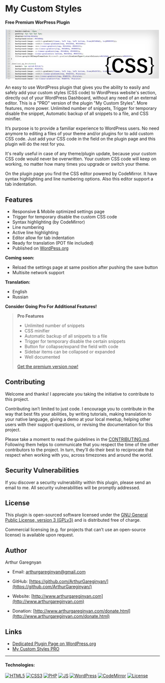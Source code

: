 # My Custom Styles

**Free Premium WorPress Plugin**

![screenshot](https://github.com/ArthurGareginyan/my-custom-styles/blob/master/assets/banner-772x250.png)

An easy to use WordPress plugin that gives you the ability to easily and safely add your custom styles (CSS code) to WordPress website's <head> section, directly out of your WordPress Dashboard, without any need of an external editor. This is a "PRO" version of the plugin "My Custom Styles". More features, more power. Unlimited number of snippets, Trigger for temporary disable the snippet, Automatic backup of all snippets to a file, and CSS minifier.

It’s purpose is to provide a familiar experience to WordPress users. No need anymore to editing a files of your theme and/or plugins for to add custom CSS code. Just add your CSS code in the field on the plugin page and this plugin will do the rest for you.

It's really useful in case of any theme/plugin update, because your custom CSS code would never be overwritten. Your custom CSS code will keep on working, no matter how many times you upgrade or switch your theme.

On the plugin page you find the CSS editor powered by CodeMirror. It have syntax highlighting and line numbering options. Also this editor support a tab indentation.


## Features

* Responsive & Mobile optimized settings page
* Trigger for temporary disable the custom CSS code
* Syntax highlighting (by CodeMirror)
* Line numbering
* Active line highlighting
* Editor allow for tab indentation
* Ready for translation (POT file included)
* Published on [WordPess.org](http://wordpess.org/)

**Coming soon:**

* Reload the settings page at same position after pushing the save button
* Multisite network support

**Translation:**

* English
* Russian

**Consider Going Pro For Additional Features!**

>**Pro Features**
>
>* Unlimited number of snippets
>* CSS minifier
>* Automatic backup of all snippets to a file
>* Trigger for temporary disable the certain snippets
>* Button for collapse/expand the field with code
>* Sidebar items can be collapsed or expanded
>* Well documented
>
>[Get the premium version now!](https://www.arthurgareginyan.com/plugin-my-custom-styles-pro.html)



## Contributing

Welcome and thanks! I appreciate you taking the initiative to contribute to this project.

Contributing isn’t limited to just code. I encourage you to contribute in the way that best fits your abilities, by writing tutorials, making translation to your native language, giving a demo at your local meetup, helping other users with their support questions, or revising  the documentation for this project.

Please take a moment to read the guidelines in the [CONTRIBUTING.md](https://github.com/ArthurGareginyan/my-custom-styles/blob/master/CONTRIBUTING.md). Following them helps to communicate that you respect the time of the other contributors to the project. In turn, they’ll do their best to reciprocate that respect when working with you, across timezones and around the world.


## Security Vulnerabilities

If you discover a security vulnerability within this plugin, please send an email to me. All security vulnerabilities will be promptly addressed.


## License

This plugin is open-sourced software licensed under the [GNU General Public License, version 3 (GPLv3)](http://www.gnu.org/licenses/gpl-3.0.html) and is distributed free of charge.

Commercial licensing (e.g. for projects that can’t use an open-source license) is available upon request.


## Author

Arthur Garegnyan

* Email: arthurgareginyan@gmail.com

* GitHub: [https://github.com/ArthurGareginyan/](https://github.com/ArthurGareginyan/)

* Website: [http://www.arthurgareginyan.com](http://www.arthurgareginyan.com)

* Donation: [http://www.arthurgareginyan.com/donate.html](http://www.arthurgareginyan.com/donate.html)


## Links

* [Dedicated Plugin Page on WordPress.org](https://wordpress.org/plugins/my-custom-styles/)
* [My Custom Styles PRO](https://www.arthurgareginyan.com/plugin-my-custom-styles-pro.html)


---
#### Technologies:

[![HTML5](http://mycyberuniverse.com/public-files/images/logos/HTML5.png)]()
[![CSS3](http://mycyberuniverse.com/public-files/images/logos/CSS3.png)]()
[![PHP](http://mycyberuniverse.com/public-files/images/logos/PHP.png)]()
[![JS](http://mycyberuniverse.com/public-files/images/logos/JavaScript.png)]()
[![WordPress](http://mycyberuniverse.com/public-files/images/logos/WordPress.png)](https://wordpress.org)
[![CodeMirror](http://mycyberuniverse.com/public-files/images/logos/CodeMirror.png)]()
[![License](http://mycyberuniverse.com/public-files/images/logos/GPLv3.png)](http://www.gnu.org/licenses/gpl-3.0.html)
